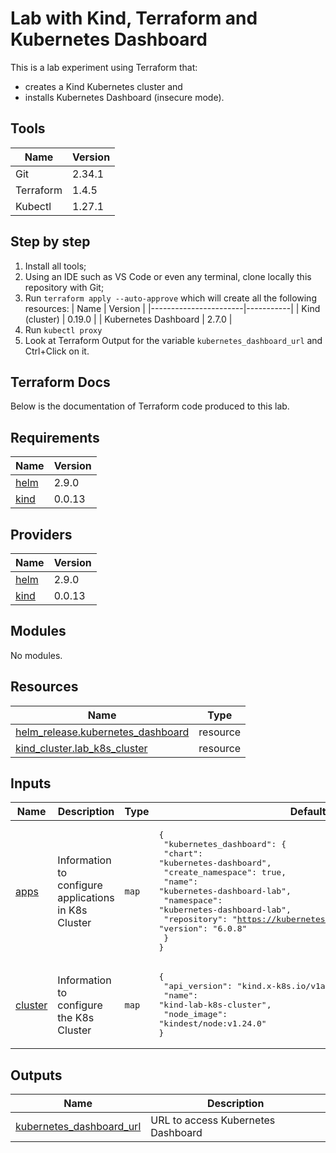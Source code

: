 # Lab with Kind, Terraform and Kubernetes Dashboard
This is a lab experiment using Terraform that:
* creates a Kind Kubernetes cluster and
* installs Kubernetes Dashboard (insecure mode).
    
## Tools 
| Name                  | Version   |
|-----------------------|-----------|
| Git                   | 2.34.1    |
| Terraform             | 1.4.5     |
| Kubectl               | 1.27.1    |

## Step by step
1. Install all tools;
2. Using an IDE such as VS Code or even any terminal, clone locally this repository with Git;
3. Run `terraform apply --auto-approve` which will create all the following resources:
    | Name                  | Version   |
    |-----------------------|-----------|
    | Kind (cluster)        | 0.19.0    |
    | Kubernetes Dashboard  | 2.7.0     |
4. Run `kubectl proxy`
5. Look at Terraform Output for the variable `kubernetes_dashboard_url` and Ctrl+Click on it.

## Terraform Docs
Below is the documentation of Terraform code produced to this lab.
<!-- BEGIN_TF_DOCS -->
## Requirements

| Name | Version |
|------|---------|
| <a name="requirement_helm"></a> [helm](#requirement\_helm) | 2.9.0 |
| <a name="requirement_kind"></a> [kind](#requirement\_kind) | 0.0.13 |

## Providers

| Name | Version |
|------|---------|
| <a name="provider_helm"></a> [helm](#provider\_helm) | 2.9.0 |
| <a name="provider_kind"></a> [kind](#provider\_kind) | 0.0.13 |

## Modules

No modules.

## Resources

| Name | Type |
|------|------|
| [helm_release.kubernetes_dashboard](https://registry.terraform.io/providers/hashicorp/helm/2.9.0/docs/resources/release) | resource |
| [kind_cluster.lab_k8s_cluster](https://registry.terraform.io/providers/tehcyx/kind/0.0.13/docs/resources/cluster) | resource |

## Inputs

| Name | Description | Type | Default | Required |
|------|-------------|------|---------|:--------:|
| <a name="input_apps"></a> [apps](#input\_apps) | Information to configure applications in K8s Cluster | `map` | <pre>{<br>  "kubernetes_dashboard": {<br>    "chart": "kubernetes-dashboard",<br>    "create_namespace": true,<br>    "name": "kubernetes-dashboard-lab",<br>    "namespace": "kubernetes-dashboard-lab",<br>    "repository": "https://kubernetes.github.io/dashboard/",<br>    "version": "6.0.8"<br>  }<br>}</pre> | no |
| <a name="input_cluster"></a> [cluster](#input\_cluster) | Information to configure the K8s Cluster | `map` | <pre>{<br>  "api_version": "kind.x-k8s.io/v1alpha4",<br>  "name": "kind-lab-k8s-cluster",<br>  "node_image": "kindest/node:v1.24.0"<br>}</pre> | no |

## Outputs

| Name | Description |
|------|-------------|
| <a name="output_kubernetes_dashboard_url"></a> [kubernetes\_dashboard\_url](#output\_kubernetes\_dashboard\_url) | URL to access Kubernetes Dashboard |
<!-- END_TF_DOCS -->